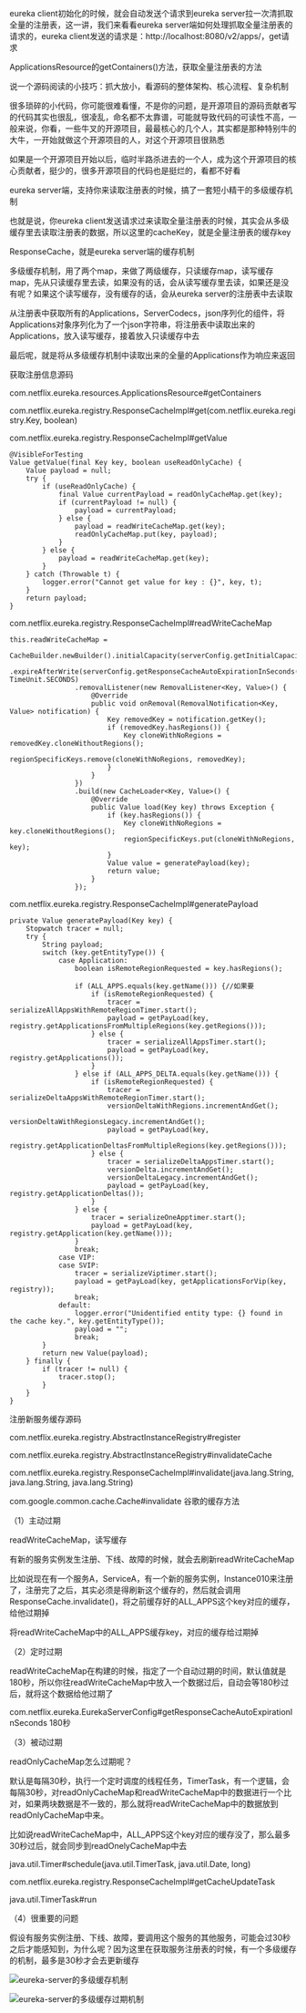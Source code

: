 eureka client初始化的时候，就会自动发送个请求到eureka server拉一次清抓取全量的注册表，这一讲，我们来看看eureka server端如何处理抓取全量注册表的请求的，eureka client发送的请求是：http://localhost:8080/v2/apps/，get请求 

 

ApplicationsResource的getContainers()方法，获取全量注册表的方法

 

说一个源码阅读的小技巧：抓大放小，看源码的整体架构、核心流程、复杂机制

 

很多琐碎的小代码，你可能很难看懂，不是你的问题，是开源项目的源码贡献者写的代码其实也很乱，很凌乱，命名都不太靠谱，可能就导致代码的可读性不高，一般来说，你看，一些牛叉的开源项目，最最核心的几个人，其实都是那种特别牛的大牛，一开始就做这个开源项目的人，对这个开源项目很熟悉

 

如果是一个开源项目开始以后，临时半路杀进去的一个人，成为这个开源项目的核心贡献者，挺少的，很多开源项目的代码也是挺烂的，看都不好看

 

eureka server端，支持你来读取注册表的时候，搞了一套短小精干的多级缓存机制

 

也就是说，你eureka client发送请求过来读取全量注册表的时候，其实会从多级缓存里去读取注册表的数据，所以这里的cacheKey，就是全量注册表的缓存key

 

ResponseCache，就是eureka server端的缓存机制

 

多级缓存机制，用了两个map，来做了两级缓存，只读缓存map，读写缓存map，先从只读缓存里去读，如果没有的话，会从读写缓存里去读，如果还是没有呢？如果这个读写缓存，没有缓存的话，会从eureka server的注册表中去读取

 

从注册表中获取所有的Applications，ServerCodecs，json序列化的组件，将Applications对象序列化为了一个json字符串，将注册表中读取出来的Applications，放入读写缓存，接着放入只读缓存中去

 

最后呢，就是将从多级缓存机制中读取出来的全量的Applications作为响应来返回

 



获取注册信息源码

 com.netflix.eureka.resources.ApplicationsResource#getContainers

com.netflix.eureka.registry.ResponseCacheImpl#get(com.netflix.eureka.registry.Key, boolean)

com.netflix.eureka.registry.ResponseCacheImpl#getValue

```
@VisibleForTesting
Value getValue(final Key key, boolean useReadOnlyCache) {
    Value payload = null;
    try {
        if (useReadOnlyCache) {
            final Value currentPayload = readOnlyCacheMap.get(key);
            if (currentPayload != null) {
                payload = currentPayload;
            } else {
                payload = readWriteCacheMap.get(key);
                readOnlyCacheMap.put(key, payload);
            }
        } else {
            payload = readWriteCacheMap.get(key);
        }
    } catch (Throwable t) {
        logger.error("Cannot get value for key : {}", key, t);
    }
    return payload;
}
```



com.netflix.eureka.registry.ResponseCacheImpl#readWriteCacheMap

```
this.readWriteCacheMap =
        CacheBuilder.newBuilder().initialCapacity(serverConfig.getInitialCapacityOfResponseCache())
                .expireAfterWrite(serverConfig.getResponseCacheAutoExpirationInSeconds(), TimeUnit.SECONDS)
                .removalListener(new RemovalListener<Key, Value>() {
                    @Override
                    public void onRemoval(RemovalNotification<Key, Value> notification) {
                        Key removedKey = notification.getKey();
                        if (removedKey.hasRegions()) {
                            Key cloneWithNoRegions = removedKey.cloneWithoutRegions();
                            regionSpecificKeys.remove(cloneWithNoRegions, removedKey);
                        }
                    }
                })
                .build(new CacheLoader<Key, Value>() {
                    @Override
                    public Value load(Key key) throws Exception {
                        if (key.hasRegions()) {
                            Key cloneWithNoRegions = key.cloneWithoutRegions();
                            regionSpecificKeys.put(cloneWithNoRegions, key);
                        }
                        Value value = generatePayload(key);
                        return value;
                    }
                });
```

com.netflix.eureka.registry.ResponseCacheImpl#generatePayload



```
private Value generatePayload(Key key) {
    Stopwatch tracer = null;
    try {
        String payload;
        switch (key.getEntityType()) {
            case Application:
                boolean isRemoteRegionRequested = key.hasRegions();

                if (ALL_APPS.equals(key.getName())) {//如果要
                    if (isRemoteRegionRequested) {
                        tracer = serializeAllAppsWithRemoteRegionTimer.start();
                        payload = getPayLoad(key, registry.getApplicationsFromMultipleRegions(key.getRegions()));
                    } else {
                        tracer = serializeAllAppsTimer.start();
                        payload = getPayLoad(key, registry.getApplications());
                    }
                } else if (ALL_APPS_DELTA.equals(key.getName())) {
                    if (isRemoteRegionRequested) {
                        tracer = serializeDeltaAppsWithRemoteRegionTimer.start();
                        versionDeltaWithRegions.incrementAndGet();
                        versionDeltaWithRegionsLegacy.incrementAndGet();
                        payload = getPayLoad(key,
                                registry.getApplicationDeltasFromMultipleRegions(key.getRegions()));
                    } else {
                        tracer = serializeDeltaAppsTimer.start();
                        versionDelta.incrementAndGet();
                        versionDeltaLegacy.incrementAndGet();
                        payload = getPayLoad(key, registry.getApplicationDeltas());
                    }
                } else {
                    tracer = serializeOneApptimer.start();
                    payload = getPayLoad(key, registry.getApplication(key.getName()));
                }
                break;
            case VIP:
            case SVIP:
                tracer = serializeViptimer.start();
                payload = getPayLoad(key, getApplicationsForVip(key, registry));
                break;
            default:
                logger.error("Unidentified entity type: {} found in the cache key.", key.getEntityType());
                payload = "";
                break;
        }
        return new Value(payload);
    } finally {
        if (tracer != null) {
            tracer.stop();
        }
    }
}
```





注册新服务缓存源码

com.netflix.eureka.registry.AbstractInstanceRegistry#register

com.netflix.eureka.registry.AbstractInstanceRegistry#invalidateCache

com.netflix.eureka.registry.ResponseCacheImpl#invalidate(java.lang.String, java.lang.String, java.lang.String)



com.google.common.cache.Cache#invalidate      谷歌的缓存方法



（1）主动过期

 

readWriteCacheMap，读写缓存

 

有新的服务实例发生注册、下线、故障的时候，就会去刷新readWriteCacheMap

 

比如说现在有一个服务A，ServiceA，有一个新的服务实例，Instance010来注册了，注册完了之后，其实必须是得刷新这个缓存的，然后就会调用ResponseCache.invalidate()，将之前缓存好的ALL_APPS这个key对应的缓存，给他过期掉

 

将readWriteCacheMap中的ALL_APPS缓存key，对应的缓存给过期掉

 

（2）定时过期

 

readWriteCacheMap在构建的时候，指定了一个自动过期的时间，默认值就是180秒，所以你往readWriteCacheMap中放入一个数据过后，自动会等180秒过后，就将这个数据给他过期了

 com.netflix.eureka.EurekaServerConfig#getResponseCacheAutoExpirationInSeconds       180秒

（3）被动过期

 

readOnlyCacheMap怎么过期呢？

 

默认是每隔30秒，执行一个定时调度的线程任务，TimerTask，有一个逻辑，会每隔30秒，对readOnlyCacheMap和readWriteCacheMap中的数据进行一个比对，如果两块数据是不一致的，那么就将readWriteCacheMap中的数据放到readOnlyCacheMap中来。

 

比如说readWriteCacheMap中，ALL_APPS这个key对应的缓存没了，那么最多30秒过后，就会同步到readOnelyCacheMap中去



 java.util.Timer#schedule(java.util.TimerTask, java.util.Date, long)

com.netflix.eureka.registry.ResponseCacheImpl#getCacheUpdateTask

java.util.TimerTask#run





（4）很重要的问题

 

假设有服务实例注册、下线、故障，要调用这个服务的其他服务，可能会过30秒之后才能感知到，为什么呢？因为这里在获取服务注册表的时候，有一个多级缓存的机制，最多是30秒才会去更新缓存

 

 

 

 ![eureka-server的多级缓存机制](images/eureka-server的多级缓存机制.png)

 



![eureka-server的多级缓存过期机制](images/eureka-server的多级缓存过期机制.png)